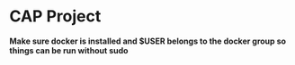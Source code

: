 # CAP Project

**Make sure docker is installed and $USER belongs to the docker group so things
can be run without sudo**
